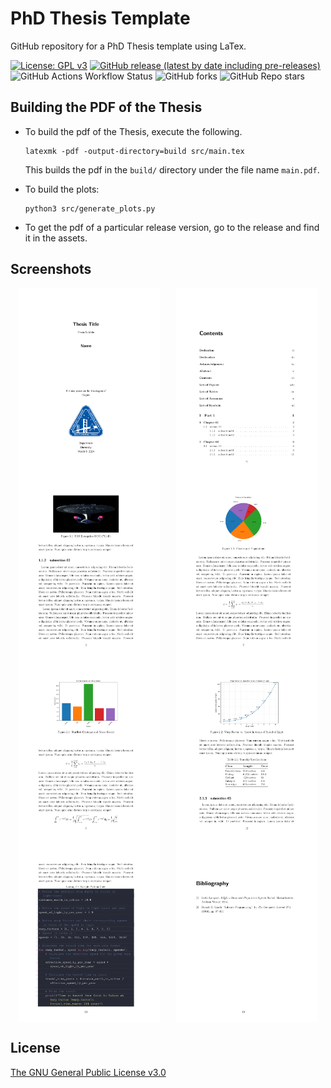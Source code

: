 # PhD Thesis Template

GitHub repository for a PhD Thesis template using LaTex.

[![License: GPL v3](https://img.shields.io/badge/License-GPLv3-blue.svg)](https://www.gnu.org/licenses/gpl-3.0)
[![GitHub release (latest by date including pre-releases)](https://img.shields.io/github/v/release/GuriTheoChem/phd-thesis-template?include_prereleases)](https://github.com/GuriTheoChem/phd-thesis-template/releases)
![GitHub Actions Workflow Status](https://img.shields.io/github/actions/workflow/status/GuriTheoChem/phd-thesis-template/.github%2Fworkflows%2Frelease.yml)
![GitHub forks](https://img.shields.io/github/forks/GuriTheoChem/phd-thesis-template)
![GitHub Repo stars](https://img.shields.io/github/stars/GuriTheoChem/phd-thesis-template)

## Building the PDF of the Thesis

- To build the pdf of the Thesis, execute the following.

    ```{bash}
    latexmk -pdf -output-directory=build src/main.tex
    ```

    This builds the pdf in the `build/` directory under the file name `main.pdf`.

- To build the plots:

    ```{bash}
    python3 src/generate_plots.py
    ```

- To get the pdf of a particular release version, go to the release and find it in the assets.

## Screenshots

<div style="display: flex; flex-wrap: wrap; justify-content: space-around;">
    <img src="images/main-01.png" alt="main-01" style="width: 45%;">
    <img src="images/main-06.png" alt="main-06" style="width: 45%;">
</div>

<div style="display: flex; flex-wrap: wrap; justify-content: space-around;">
    <img src="images/main-15.png" alt="main-15" style="width: 45%;">
    <img src="images/main-17.png" alt="main-17" style="width: 45%;">
</div>

<div style="display: flex; flex-wrap: wrap; justify-content: space-around;">
    <img src="images/main-21.png" alt="main-21" style="width: 45%;">
    <img src="images/main-24.png" alt="main-24" style="width: 45%;">
</div>

<div style="display: flex; flex-wrap: wrap; justify-content: space-around;">
    <img src="images/main-25.png" alt="main-25" style="width: 45%;">
    <img src="images/main-31.png" alt="main-31" style="width: 45%;">
</div>

## License

[The GNU General Public License v3.0](https://www.gnu.org/licenses/gpl-3.0.en.html)
